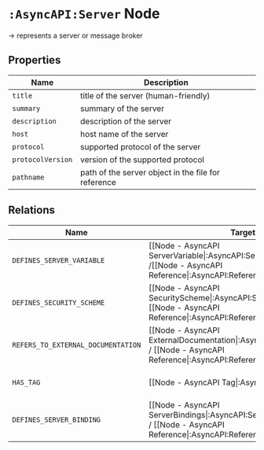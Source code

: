 # `:AsyncAPI:Server` Node

-> represents a server or message broker

## Properties

| Name              | Description                                         |
|-------------------|-----------------------------------------------------|
| `title`           | title of the server  (human-friendly)               |
| `summary`         | summary of the server                               |
| `description`     | description of the server                           |
| `host`            | host name of the server                             |
| `protocol`        | supported protocol of the server                    |
| `protocolVersion` | version of the supported protocol                   |
| `pathname`        | path of the server object in the file for reference |

## Relations

| Name                               | Target Label(s)                                                                                                                                           | Cardinality | Description                                                                    |
|------------------------------------|-----------------------------------------------------------------------------------------------------------------------------------------------------------|-------------|--------------------------------------------------------------------------------|
| `DEFINES_SERVER_VARIABLE`          | [[Node - AsyncAPI ServerVariable\|:AsyncAPI:ServerVariable]] <br/>/[[Node - AsyncAPI Reference\|:AsyncAPI:Reference:ServerVariable]]                      | 0..*        | variables names and values for server`s host and pathname template / reference |
| `DEFINES_SECURITY_SCHEME`          | [[Node - AsyncAPI SecurityScheme\|:AsyncAPI:SecurityScheme]] <br/> [[Node - AsyncAPI Reference\|:AsyncAPI:Reference:SecurityScheme]]                      | 0..*        | list of usable security schemes / reference                                    |
| `REFERS_TO_EXTERNAL_DOCUMENTATION` | [[Node - AsyncAPI ExternalDocumentation\|:AsyncAPI:ExternalDocumentation]]<br/>/ [[Node - AsyncAPI Reference\|:AsyncAPI:Reference:ExternalDocumentation]] | 0..1        | property holding a link to an external documentation / reference               |
| `HAS_TAG`                          | [[Node - AsyncAPI Tag\|:AsyncAPI:Tag]]                                                                                                                    | 0..*        | tags for grouping/categorization of servers                                    |
| `DEFINES_SERVER_BINDING`           | [[Node - AsyncAPI ServerBindings\|:AsyncAPI:ServerBindings]]<br/>/ [[Node - AsyncAPI Reference\|:AsyncAPI:Reference:ServerBindings]]                      | 0..1        | all specific definitions for each supported protocol  / reference              |
